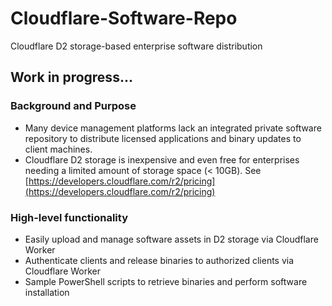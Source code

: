 # Cloudflare-Software-Repo
Cloudflare D2 storage-based enterprise software distribution

## Work in progress...

### Background and Purpose
- Many device management platforms lack an integrated private software repository to distribute licensed applications and binary updates to client machines.
- Cloudflare D2 storage is inexpensive and even free for enterprises needing a limited amount of storage space (< 10GB).  See [https://developers.cloudflare.com/r2/pricing](https://developers.cloudflare.com/r2/pricing)

### High-level functionality
- Easily upload and manage software assets in D2 storage via Cloudflare Worker
- Authenticate clients and release binaries to authorized clients via Cloudflare Worker
- Sample PowerShell scripts to retrieve binaries and perform software installation
